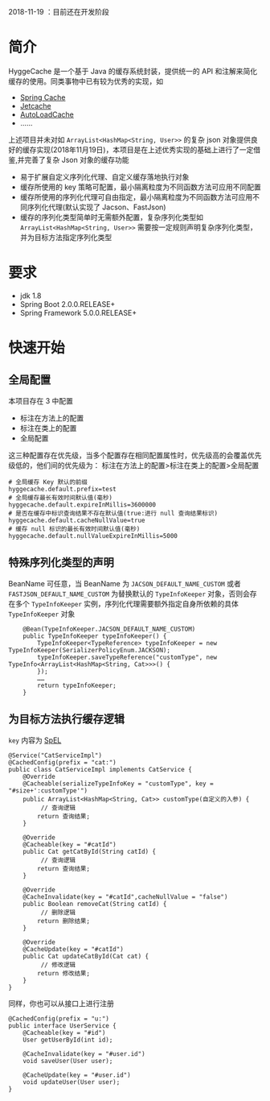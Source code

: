 2018-11-19 ：目前还在开发阶段
# 简介
HyggeCache 是一个基于 Java 的缓存系统封装，提供统一的 API 和注解来简化缓存的使用。同类事物中已有较为优秀的实现，如
- [Spring Cache](https://github.com/spring-projects/spring-framework/tree/master/spring-context/src/main/java/org/springframework/cache)
- [Jetcache](https://github.com/alibaba/jetcache)
- [AutoLoadCache](https://github.com/qiujiayu/AutoLoadCache)
- ……

上述项目并未对如 ``ArrayList<HashMap<String, User>>`` 的复杂 json 对象提供良好的缓存实现(2018年11月19日)，本项目是在上述优秀实现的基础上进行了一定借鉴,并完善了复杂 Json 对象的缓存功能

- 易于扩展自定义序列化代理、自定义缓存落地执行对象
- 缓存所使用的 key 策略可配置，最小隔离粒度为不同函数方法可应用不同配置
- 缓存所使用的序列化代理可自由指定，最小隔离粒度为不同函数方法可应用不同序列化代理(默认实现了 Jacson、FastJson)
- 缓存的序列化类型简单时无需额外配置，复杂序列化类型如 ``ArrayList<HashMap<String, User>>`` 需要按一定规则声明复杂序列化类型，并为目标方法指定序列化类型

# 要求
- jdk 1.8
- Spring Boot 2.0.0.RELEASE+
- Spring Framework 5.0.0.RELEASE+

# 快速开始

## 全局配置
本项目存在 3 中配置
- 标注在方法上的配置
- 标注在类上的配置
- 全局配置

这三种配置存在优先级，当多个配置存在相同配置属性时，优先级高的会覆盖优先级低的，他们间的优先级为： 
标注在方法上的配置>标注在类上的配置>全局配置


```
# 全局缓存 Key 默认的前缀
hyggecache.default.prefix=test
# 全局缓存最长有效时间默认值(毫秒)
hyggecache.default.expireInMillis=3600000
# 是否在缓存中标识查询结果不存在默认值(true:进行 null 查询结果标识)
hyggecache.default.cacheNullValue=true
# 缓存 null 标识的最长有效时间默认值(毫秒)
hyggecache.default.nullValueExpireInMillis=5000
```

## 特殊序列化类型的声明
BeanName 可任意，当 BeanName 为 ``JACSON_DEFAULT_NAME_CUSTOM`` 或者 ``FASTJSON_DEFAULT_NAME_CUSTOM`` 为替换默认的 ``TypeInfoKeeper`` 对象，否则会存在多个 ``TypeInfoKeeper`` 实例，序列化代理需要额外指定自身所依赖的具体 ``TypeInfoKeeper`` 对象

```
    @Bean(TypeInfoKeeper.JACSON_DEFAULT_NAME_CUSTOM)
    public TypeInfoKeeper typeInfoKeeper() {
        TypeInfoKeeper<TypeReference> typeInfoKeeper = new TypeInfoKeeper(SerializerPolicyEnum.JACKSON);
        typeInfoKeeper.saveTypeReference("customType", new TypeInfo<ArrayList<HashMap<String, Cat>>>() {
        });
        ……
        return typeInfoKeeper;
    }
```


## 为目标方法执行缓存逻辑

``key`` 内容为 [SpEL](https://docs.spring.io/spring/docs/4.2.x/spring-framework-reference/html/expressions.html)
```
@Service("CatServiceImpl")
@CachedConfig(prefix = "cat:")
public class CatServiceImpl implements CatService {
    @Override
    @Cacheable(serializeTypeInfoKey = "customType", key = "#size+':customType'")
    public ArrayList<HashMap<String, Cat>> customType(自定义的入参) {
         // 查询逻辑
        return 查询结果;
    }

    @Override
    @Cacheable(key = "#catId")
    public Cat getCatById(String catId) {
         // 查询逻辑
        return 查询结果;
    }

    @Override
    @CacheInvalidate(key = "#catId",cacheNullValue = "false")
    public Boolean removeCat(String catId) {
         // 删除逻辑
        return 删除结果;
    }

    @Override
    @CacheUpdate(key = "#catId")
    public Cat updateCatById(Cat cat) {
         // 修改逻辑
        return 修改结果;
    }
}
```

同样，你也可以从接口上进行注册

```
@CachedConfig(prefix = "u:")
public interface UserService {
    @Cacheable(key = "#id")
    User getUserById(int id);

    @CacheInvalidate(key = "#user.id")
    void saveUser(User user);

    @CacheUpdate(key = "#user.id")
    void updateUser(User user);
}
```
